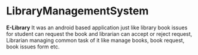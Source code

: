 # LibraryManagementSystem
**E-Library**
It was an android based application just like library book issues for student can request the book and librarian can accept or reject request, Librarian managing common task of it like manage books, book request, book issues form etc.
